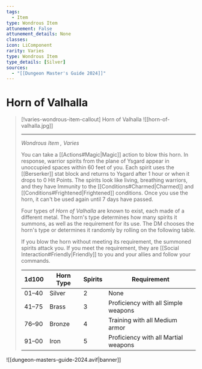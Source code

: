 ```yaml
---
tags:
  - Item
type: Wondrous Item
attunement: False
attunement_details: None
classes:
icon: LiComponent
rarity: Varies
type: Wondrous Item
type_details: [Silver]
sources: 
  - "[[Dungeon Master's Guide 2024]]"
---
```

# Horn of Valhalla
>[!varies-wondrous-item-callout] Horn of Valhalla
>![[horn-of-valhalla.jpg]]
>
>- - -
>_Wondrous Item , Varies_
>
>You can take a [[Actions#Magic\|Magic]] action to blow this horn. In response, warrior spirits from the plane of Ysgard appear in unoccupied spaces within 60 feet of you. Each spirit uses the [[Berserker]] stat block and returns to Ysgard after 1 hour or when it drops to 0 Hit Points. The spirits look like living, breathing warriors, and they have Immunity to the [[Conditions#Charmed\|Charmed]] and [[Conditions#Frightened\|Frightened]] conditions. Once you use the horn, it can't be used again until 7 days have passed.
>
>Four types of _Horn of Valhalla_ are known to exist, each made of a different metal. The horn's type determines how many spirits it summons, as well as the requirement for its use. The DM chooses the horn's type or determines it randomly by rolling on the following table.
>
>If you blow the horn without meeting its requirement, the summoned spirits attack you. If you meet the requirement, they are [[Social Interaction#Friendly\|Friendly]] to you and your allies and follow your commands.
>
>|1d100|Horn Type|Spirits|Requirement|
>|---|---|---|---|
>|01–40|Silver|2|None|
>|41–75|Brass|3|Proficiency with all Simple weapons|
>|76–90|Bronze|4|Training with all Medium armor|
>|91–00|Iron|5|Proficiency with all Martial weapons|
>


![[dungeon-masters-guide-2024.avif|banner]]